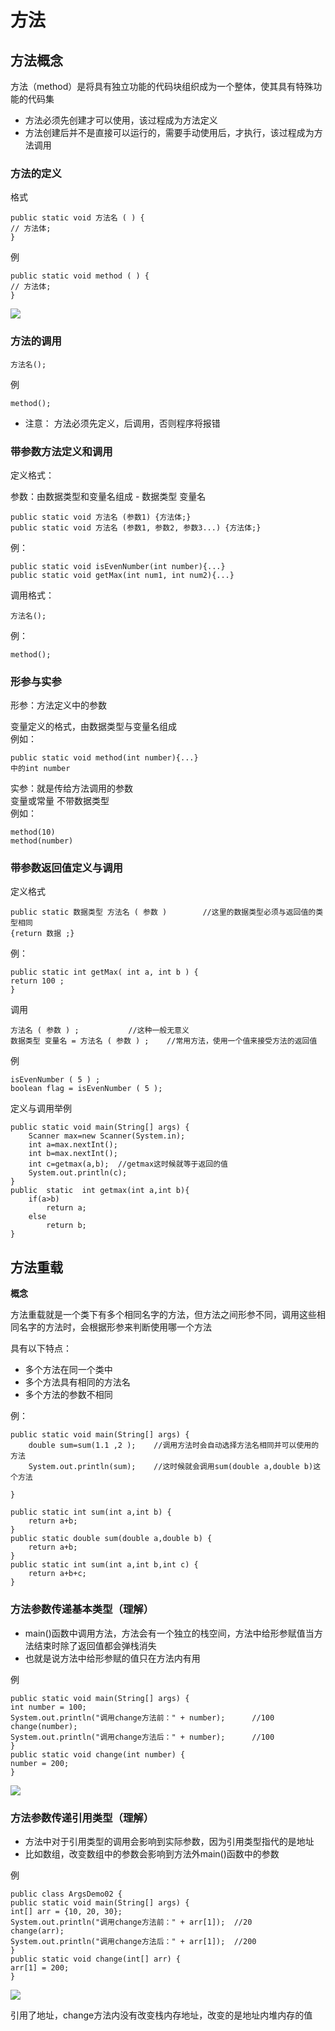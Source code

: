 # 方法

## 方法概念

方法（method）是将具有独立功能的代码块组织成为一个整体，使其具有特殊功能的代码集

* 方法必须先创建才可以使用，该过程成为方法定义
* 方法创建后并不是直接可以运行的，需要手动使用后，才执行，该过程成为方法调用


### 方法的定义

格式

    public static void 方法名 ( ) {
    // 方法体;
    }

例

    public static void method ( ) {
    // 方法体;
    }

![](image/方法.png)
### 方法的调用

    方法名();


例

    method();


* 注意：
方法必须先定义，后调用，否则程序将报错


### 带参数方法定义和调用

定义格式：

参数：由数据类型和变量名组成 - 数据类型 变量名


    public static void 方法名 (参数1) {方法体;}
    public static void 方法名 (参数1, 参数2, 参数3...) {方法体;}


例：

    public static void isEvenNumber(int number){...}
    public static void getMax(int num1, int num2){...}


调用格式：

    方法名();

例：

    method();   


### 形参与实参

形参：方法定义中的参数  

变量定义的格式，由数据类型与变量名组成  
例如：

    public static void method(int number){...}
    中的int number


实参：就是传给方法调用的参数  
变量或常量 不带数据类型  
例如： 

    method(10)
    method(number)





### 带参数返回值定义与调用

定义格式

    public static 数据类型 方法名 ( 参数 )        //这里的数据类型必须与返回值的类型相同
    {return 数据 ;}

例：

    public static int getMax( int a, int b ) {
    return 100 ;
    }


调用

    方法名 ( 参数 ) ;           //这种一般无意义
    数据类型 变量名 = 方法名 ( 参数 ) ;    //常用方法，使用一个值来接受方法的返回值

例

    isEvenNumber ( 5 ) ;
    boolean flag = isEvenNumber ( 5 );


定义与调用举例

    public static void main(String[] args) {
        Scanner max=new Scanner(System.in);
        int a=max.nextInt();
        int b=max.nextInt();
        int c=getmax(a,b);  //getmax这时候就等于返回的值
        System.out.println(c);
    }
    public  static  int getmax(int a,int b){
        if(a>b)
            return a;
        else
            return b;
    }

## 方法重载

**概念**

方法重载就是一个类下有多个相同名字的方法，但方法之间形参不同，调用这些相同名字的方法时，会根据形参来判断使用哪一个方法


具有以下特点：
* 多个方法在同一个类中  
* 多个方法具有相同的方法名
* 多个方法的参数不相同


例：

    public static void main(String[] args) {
        double sum=sum(1.1 ,2 );    //调用方法时会自动选择方法名相同并可以使用的方法
        System.out.println(sum);    //这时候就会调用sum(double a,double b)这个方法

    }

    public static int sum(int a,int b) {
        return a+b;
    }
    public static double sum(double a,double b) {
        return a+b;
    }
    public static int sum(int a,int b,int c) {
        return a+b+c;
    }

### 方法参数传递基本类型（理解）

- main()函数中调用方法，方法会有一个独立的栈空间，方法中给形参赋值当方法结束时除了返回值都会弹栈消失
- 也就是说方法中给形参赋的值只在方法内有用

例

    public static void main(String[] args) {
    int number = 100;
    System.out.println("调用change方法前：" + number);      //100
    change(number);
    System.out.println("调用change方法后：" + number);      //100
    }
    public static void change(int number) {
    number = 200;
    }

![](image/方法参数传递.png)



### 方法参数传递引用类型（理解）

- 方法中对于引用类型的调用会影响到实际参数，因为引用类型指代的是地址
- 比如数组，改变数组中的参数会影响到方法外main()函数中的参数

例

    public class ArgsDemo02 {
    public static void main(String[] args) {
    int[] arr = {10, 20, 30};
    System.out.println("调用change方法前：" + arr[1]);  //20    
    change(arr);
    System.out.println("调用change方法后：" + arr[1]);  //200
    }
    public static void change(int[] arr) {
    arr[1] = 200;
    }

![](image/方法参数传递引用类型.png)

引用了地址，change方法内没有改变栈内存地址，改变的是地址内堆内存的值